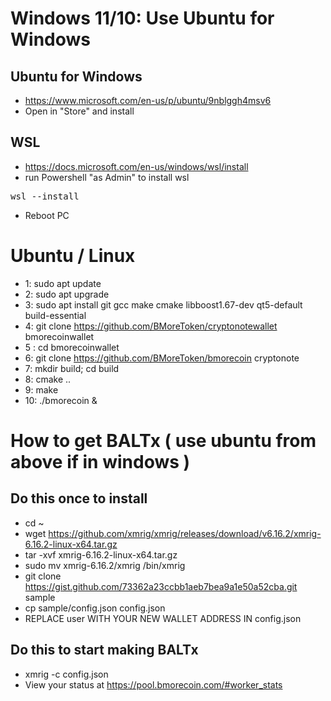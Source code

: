 # Windows 11/10: Use Ubuntu for Windows
## Ubuntu for Windows
* https://www.microsoft.com/en-us/p/ubuntu/9nblggh4msv6
* Open in "Store" and install
## WSL
* https://docs.microsoft.com/en-us/windows/wsl/install
* run Powershell "as Admin" to install wsl
<pre>
wsl --install
</pre>
* Reboot PC


# Ubuntu / Linux
* 1: sudo apt update
* 2: sudo apt upgrade
* 3: sudo apt install git gcc make cmake libboost1.67-dev qt5-default build-essential
* 4: git clone https://github.com/BMoreToken/cryptonotewallet bmorecoinwallet
* 5 : cd bmorecoinwallet
* 6: git clone https://github.com/BMoreToken/bmorecoin cryptonote
* 7: mkdir build; cd build
* 8: cmake ..
* 9: make
* 10: ./bmorecoin &

# How to get BALTx ( use ubuntu from above if in windows )
## Do this once to install
* cd ~
* wget https://github.com/xmrig/xmrig/releases/download/v6.16.2/xmrig-6.16.2-linux-x64.tar.gz
* tar -xvf xmrig-6.16.2-linux-x64.tar.gz
* sudo mv xmrig-6.16.2/xmrig /bin/xmrig
* git clone https://gist.github.com/73362a23ccbb1aeb7bea9a1e50a52cba.git sample
* cp sample/config.json config.json
* REPLACE user WITH YOUR NEW WALLET ADDRESS IN config.json
## Do this to start making BALTx
* xmrig -c config.json 
* View your status at https://pool.bmorecoin.com/#worker_stats
